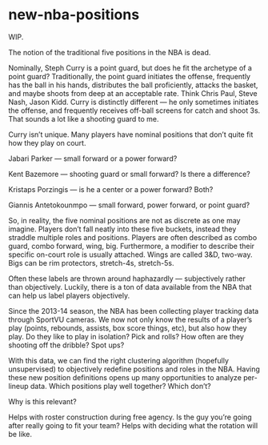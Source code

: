 # new-nba-positions
WIP.

The notion of the traditional five positions in the NBA is dead.



Nominally, Steph Curry is a point guard, but does he fit the archetype of a point guard? Traditionally, the point guard initiates the offense, frequently has the ball in his hands, distributes the ball proficiently, attacks the basket, and maybe shoots from deep at an acceptable rate. Think Chris Paul, Steve Nash, Jason Kidd. Curry is distinctly different — he only sometimes initiates the offense, and frequently receives off-ball screens for catch and shoot 3s. That sounds a lot like a shooting guard to me. 



Curry isn’t unique. Many players have nominal positions that don’t quite fit how they play on court. 

Jabari Parker — small forward or a power forward?

Kent Bazemore — shooting guard or small forward? Is there a difference?

Kristaps Porzingis — is he a center or a power forward? Both?

Giannis Antetokounmpo — small forward, power forward, or point guard?



So, in reality, the five nominal positions are not as discrete as one may imagine. Players don’t fall neatly into these five buckets, instead they straddle multiple roles and positions. Players are often described as combo guard, combo forward, wing, big. Furthermore, a modifier to describe their specific on-court role is usually attached. Wings are called 3&D, two-way. Bigs can be rim protectors, stretch-4s, stretch-5s. 



Often these labels are thrown around haphazardly — subjectively rather than objectively. Luckily, there is a ton of data available from the NBA that can help us label players objectively.  



Since the 2013-14 season, the NBA has been collecting player tracking data through SportVU cameras. We now not only know the results of a player’s play (points, rebounds, assists, box score things, etc), but also how they play. Do they like to play in isolation? Pick and rolls? How often are they shooting off the dribble? Spot ups? 



With this data, we can find the right clustering algorithm (hopefully unsupervised) to objectively redefine positions and roles in the NBA. Having these new position definitions opens up many opportunities to analyze per-lineup data. Which positions play well together? Which don’t?



Why is this relevant? 

Helps with roster construction during free agency. Is the guy you’re going after really going to fit your team?
Helps with deciding what the rotation will be like.
